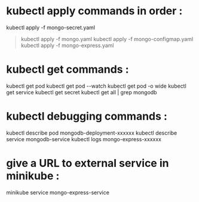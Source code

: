 # kubectl apply commands in order :
<n>kubectl apply -f mongo-secret.yaml
>kubectl apply -f mongo.yaml
>kubectl apply -f mongo-configmap.yaml 
>kubectl apply -f mongo-express.yaml

# kubectl get commands :
kubectl get pod
kubectl get pod --watch
kubectl get pod -o wide
kubectl get service
kubectl get secret
kubectl get all | grep mongodb

# kubectl debugging commands :
kubectl describe pod mongodb-deployment-xxxxxx
kubectl describe service mongodb-service
kubectl logs mongo-express-xxxxxx

# give a URL to external service in minikube :
minikube service mongo-express-service
